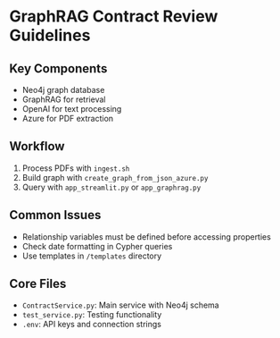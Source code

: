 # GraphRAG Contract Review Guidelines

## Key Components
- Neo4j graph database
- GraphRAG for retrieval
- OpenAI for text processing
- Azure for PDF extraction

## Workflow
1. Process PDFs with `ingest.sh`
2. Build graph with `create_graph_from_json_azure.py`
3. Query with `app_streamlit.py` or `app_graphrag.py`

## Common Issues
- Relationship variables must be defined before accessing properties
- Check date formatting in Cypher queries
- Use templates in `/templates` directory

## Core Files
- `ContractService.py`: Main service with Neo4j schema
- `test_service.py`: Testing functionality
- `.env`: API keys and connection strings
